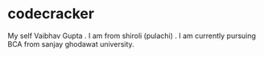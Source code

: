 # codecracker
My self Vaibhav Gupta . I am from shiroli (pulachi) . I am currently pursuing BCA from sanjay ghodawat university.
